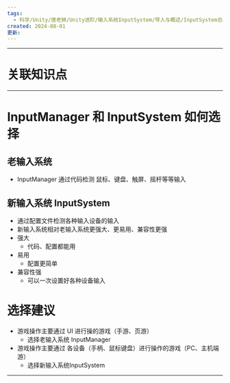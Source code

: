```yaml
---
tags:
  - 科学/Unity/唐老狮/Unity进阶/输入系统InputSystem/导入与概述/InputSystem总结
created: 2024-08-01
更新:
---
```


---
# 关联知识点



---
# InputManager 和 InputSystem 如何选择
## 老输入系统

- InputManager 通过代码检测 鼠标、键盘、触屏、摇杆等等输入
## 新输入系统 InputSystem 

- 通过配置文件检测各种输入设备的输入
- 新输入系统相对老输入系统更强大、更易用、兼容性更强
- 强大
	- 代码、配置都能用
- 易用
	- 配置更简单
- 兼容性强
	- 可以一次设置好各种设备输入
# 选择建议

- 游戏操作主要通过 UI 进行操的游戏（手游、页游）
	- 选择老输入系统 InputManager
- 游戏操作主要通过 各设备（手柄、鼠标键盘）进行操作的游戏（PC、主机端游）
	- 选择新输入系统InputSystem


---
